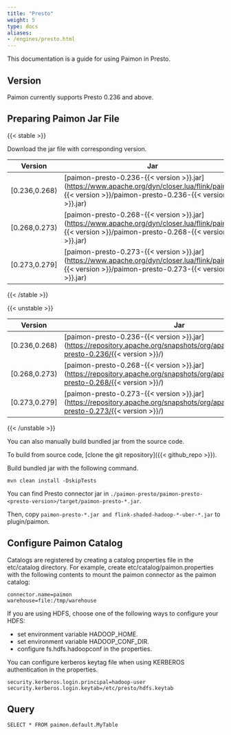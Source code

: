 ```yaml
---
title: "Presto"
weight: 5
type: docs
aliases:
- /engines/presto.html
---
```

<!--
Licensed to the Apache Software Foundation (ASF) under one
or more contributor license agreements.  See the NOTICE file
distributed with this work for additional information
regarding copyright ownership.  The ASF licenses this file
to you under the Apache License, Version 2.0 (the
"License"); you may not use this file except in compliance
with the License.  You may obtain a copy of the License at

  http://www.apache.org/licenses/LICENSE-2.0

Unless required by applicable law or agreed to in writing,
software distributed under the License is distributed on an
"AS IS" BASIS, WITHOUT WARRANTIES OR CONDITIONS OF ANY
KIND, either express or implied.  See the License for the
specific language governing permissions and limitations
under the License.
-->

This documentation is a guide for using Paimon in Presto.

## Version

Paimon currently supports Presto 0.236 and above.

## Preparing Paimon Jar File

{{< stable >}}

Download the jar file with corresponding version.

|     Version      | Jar                                                                                                                                                                                                            |
|------------------|-------------------------------------------------------------------------|
| [0.236,0.268)    | [paimon-presto-0.236-{{< version >}}.jar](https://www.apache.org/dyn/closer.lua/flink/paimon-{{< version >}}/paimon-presto-0.236-{{< version >}}.jar) |
| [0.268,0.273)    | [paimon-presto-0.268-{{< version >}}.jar](https://www.apache.org/dyn/closer.lua/flink/paimon-{{< version >}}/paimon-presto-0.268-{{< version >}}.jar) |
| [0.273,0.279]    | [paimon-presto-0.273-{{< version >}}.jar](https://www.apache.org/dyn/closer.lua/flink/paimon-{{< version >}}/paimon-presto-0.273-{{< version >}}.jar) |

{{< /stable >}}

{{< unstable >}}

|     Version      | Jar                                                                                                                                                                                                            |
|------------------|-------------------------------------------------------------------------|
| [0.236,0.268)    | [paimon-presto-0.236-{{< version >}}.jar](https://repository.apache.org/snapshots/org/apache/paimon/paimon-presto-0.236/{{< version >}}/) |
| [0.268,0.273)    | [paimon-presto-0.268-{{< version >}}.jar](https://repository.apache.org/snapshots/org/apache/paimon/paimon-presto-0.268/{{< version >}}/) |
| [0.273,0.279]    | [paimon-presto-0.273-{{< version >}}.jar](https://repository.apache.org/snapshots/org/apache/paimon/paimon-presto-0.273/{{< version >}}/) |

{{< /unstable >}}

You can also manually build bundled jar from the source code.

To build from source code, [clone the git repository]({{< github_repo >}}).

Build bundled jar with the following command.

```
mvn clean install -DskipTests
```

You can find Presto connector jar in `./paimon-presto/paimon-presto-<presto-version>/target/paimon-presto-*.jar`.

Then, copy `paimon-presto-*.jar and flink-shaded-hadoop-*-uber-*.jar` to plugin/paimon.

## Configure Paimon Catalog

Catalogs are registered by creating a catalog properties file in the etc/catalog directory. For example, create etc/catalog/paimon.properties with the following contents to mount the paimon connector as the paimon catalog:

```
connector.name=paimon
warehouse=file:/tmp/warehouse
```

If you are using HDFS, choose one of the following ways to configure your HDFS:

- set environment variable HADOOP_HOME.
- set environment variable HADOOP_CONF_DIR.
- configure fs.hdfs.hadoopconf in the properties.

You can configure kerberos keytag file when using KERBEROS authentication in the properties.

```
security.kerberos.login.principal=hadoop-user
security.kerberos.login.keytab=/etc/presto/hdfs.keytab
```

## Query

```
SELECT * FROM paimon.default.MyTable
```